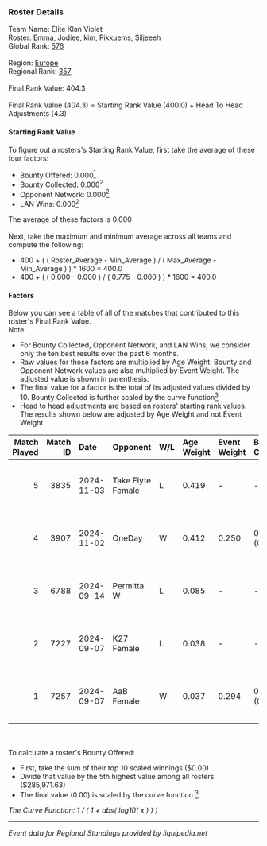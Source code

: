 ### Roster Details<br />
Team Name: Elite Klan Violet<br />
Roster: Emma, Jodiee, kim, Pikkuems, Siljeeeh<br />
Global Rank: [576](../../standings_global_2025_02_28.md)<br />
<br />
Region: [Europe]( ../../standings_europe_2025_02_28.md)<br />
Regional Rank: [357]( ../../standings_europe_2025_02_28.md)<br />
<br />
Final Rank Value:  404.3<br />
<br />
Final Rank Value (404.3) = Starting Rank Value (400.0) + Head To Head Adjustments (4.3)<br />

#### Starting Rank Value<br />
To figure out a rosters's Starting Rank Value, first take the average of these four factors:<br />
- Bounty Offered: 0.000[<sup>1</sup>](#table2)
- Bounty Collected: 0.000[<sup>2</sup>](#table1)
- Opponent Network: 0.000[<sup>2</sup>](#table1)
- LAN Wins: 0.000[<sup>2</sup>](#table1)

The average of these factors is 0.000<br />
<br />
Next, take the maximum and minimum average across all teams and compute the following:<br />
- 400 + ( ( Roster_Average - Min_Average ) / ( Max_Average - Min_Average ) ) * 1600 = 400.0
- 400 + ( ( 0.000 - 0.000 ) / ( 0.775 - 0.000 ) ) * 1600 = 400.0


#### Factors<br />
Below you can see a table of all of the matches that contributed to this roster's Final Rank Value.<br />
Note:<br />

- For Bounty Collected, Opponent Network, and LAN Wins, we consider only the ten best results over the past 6 months.
- Raw values for those factors are multiplied by Age Weight. Bounty and Opponent Network values are also multiplied by Event Weight. The adjusted value is shown in parenthesis.
- The final value for a factor is the total of its adjusted values divided by 10. Bounty Collected is further scaled by the curve function[<sup>3</sup>](#curveFunction)
- Head to head adjustments are based on rosters' starting rank values. The results shown below are adjusted by Age Weight and not Event Weight
<span id="table1"></span><br />


| Match Played | Match ID | Date       | Opponent          | W/L | Age Weight | Event Weight | Bounty Collected | Opponent Network | LAN Wins  | H2H Adj. | Roster                                |
| -: | -: | :- | :- | :- | :- | :- | :- | :- | :- | -: | :- |
|            5 |     3835 | 2024-11-03 | Take Flyte Female | L   | 0.419      | -            | -                | -                | -         |    -2.11 | Emma, Jodiee, kim, Pikkuems, Siljeeeh |
|            4 |     3907 | 2024-11-02 | OneDay            | W   | 0.412      | 0.250        | 0.000 (0.000)    | 0.000 (0.000)    | 0 (0.000) |     6.45 | Emma, Jodiee, kim, Pikkuems, Siljeeeh |
|            3 |     6788 | 2024-09-14 | Permitta W        | L   | 0.085      | -            | -                | -                | -         |    -0.50 | Emma, Jodiee, kim, Pikkuems, Siljeeeh |
|            2 |     7227 | 2024-09-07 | K27 Female        | L   | 0.038      | -            | -                | -                | -         |    -0.18 | Emma, Jodiee, kim, Pikkuems, Siljeeeh |
|            1 |     7257 | 2024-09-07 | AaB Female        | W   | 0.037      | 0.294        | 0.000 (0.000)    | 0.000 (0.000)    | 0 (0.000) |     0.59 | Emma, Jodiee, kim, Pikkuems, Siljeeeh |

<br />
<span id="table2"></span><br />
To calculate a roster's Bounty Offered:<br />

- First, take the sum of their top 10 scaled winnings ($0.00)
- Divide that value by the 5th highest value among all rosters ($285,971.63)
- The final value (0.00) is scaled by the curve function.[<sup>3</sup>](#curveFunction)

<span id="curveFunction"></span>_The Curve Function: 1 / ( 1 + abs( log10( x ) ) )_<br />

---
_Event data for Regional Standings provided by liquipedia.net_<br />
